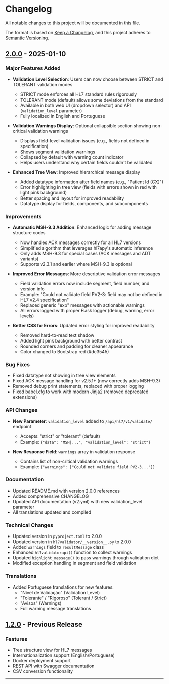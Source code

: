 # Changelog

All notable changes to this project will be documented in this file.

The format is based on [Keep a Changelog](https://keepachangelog.com/en/1.0.0/),
and this project adheres to [Semantic Versioning](https://semver.org/spec/v2.0.0.html).

## [2.0.0] - 2025-01-10

### Major Features Added
- **Validation Level Selection**: Users can now choose between STRICT and TOLERANT validation modes
  - STRICT mode enforces all HL7 standard rules rigorously
  - TOLERANT mode (default) allows some deviations from the standard
  - Available in both web UI (dropdown selector) and API (`validation_level` parameter)
  - Fully localized in English and Portuguese

- **Validation Warnings Display**: Optional collapsible section showing non-critical validation warnings
  - Displays field-level validation issues (e.g., fields not defined in specification)
  - Shows segment validation warnings
  - Collapsed by default with warning count indicator
  - Helps users understand why certain fields couldn't be validated

- **Enhanced Tree View**: Improved hierarchical message display
  - Added datatype information after field names (e.g., "Patient Id (CX)")
  - Error highlighting in tree view (fields with errors shown in red with light pink background)
  - Better spacing and layout for improved readability
  - Datatype display for fields, components, and subcomponents

### Improvements
- **Automatic MSH-9.3 Addition**: Enhanced logic for adding message structure codes
  - Now handles ACK messages correctly for all HL7 versions
  - Simplified algorithm that leverages hl7apy's automatic inference
  - Only adds MSH-9.3 for special cases (ACK messages and ADT variants)
  - Supports v2.3.1 and earlier where MSH-9.3 is optional

- **Improved Error Messages**: More descriptive validation error messages
  - Field validation errors now include segment, field number, and version info
  - Example: "Could not validate field PV2-3: field may not be defined in HL7 v2.4 specification"
  - Replaced generic "exp" messages with actionable warnings
  - All errors logged with proper Flask logger (debug, warning, error levels)

- **Better CSS for Errors**: Updated error styling for improved readability
  - Removed hard-to-read text shadow
  - Added light pink background with better contrast
  - Rounded corners and padding for cleaner appearance
  - Color changed to Bootstrap red (#dc3545)

### Bug Fixes
- Fixed datatype not showing in tree view elements
- Fixed ACK message handling for v2.5.1+ (now correctly adds MSH-9.3)
- Removed debug print statements, replaced with proper logging
- Fixed babel.cfg to work with modern Jinja2 (removed deprecated extensions)

### API Changes
- **New Parameter**: `validation_level` added to `/api/hl7/v1/validate/` endpoint
  - Accepts: "strict" or "tolerant" (default)
  - Example: `{"data": "MSH|...", "validation_level": "strict"}`

- **New Response Field**: `warnings` array in validation response
  - Contains list of non-critical validation warnings
  - Example: `{"warnings": ["Could not validate field PV2-3..."]}`

### Documentation
- Updated README.md with version 2.0.0 references
- Added comprehensive CHANGELOG
- Updated API documentation (v2.yml) with new validation_level parameter
- All translations updated and compiled

### Technical Changes
- Updated version in `pyproject.toml` to 2.0.0
- Updated version in `hl7validator/__version__.py` to 2.0.0
- Added `warnings` field to `resultMessage` class
- Enhanced `hl7validatorapi()` function to collect warnings
- Updated `highlight_message()` to pass warnings through validation dict
- Modified exception handling in segment and field validation

### Translations
- Added Portuguese translations for new features:
  - "Nível de Validação" (Validation Level)
  - "Tolerante" / "Rigoroso" (Tolerant / Strict)
  - "Avisos" (Warnings)
  - Full warning message translations

## [1.2.0] - Previous Release

### Features
- Tree structure view for HL7 messages
- Internationalization support (English/Portuguese)
- Docker deployment support
- REST API with Swagger documentation
- CSV conversion functionality

---

[2.0.0]: https://github.com/hl7pt/hl7v2validator-hl7pt/compare/v1.2.0...v2.0.0
[1.2.0]: https://github.com/hl7pt/hl7v2validator-hl7pt/releases/tag/v1.2.0
